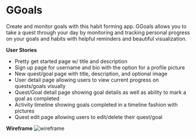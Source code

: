# GGoals

Create and monitor goals with this habit forming app. 
GGoals allows you to take a quest through your day by monitoring and tracking personal
progress on your goals and habits with helpful reminders and beautiful visualization.

**User Stories**
* Pretty get started page w/ title and description 
* Sign up page for username and bio with the option for a profile picture
* New quest/goal page with title, description, and optional image
* User detail page allowing users to view current progress on quests/goals visually
* Quest/Goal detail page showing goal details as well as ability to mark a goal as completed
* Activity timeline showing goals completed in a timeline fashion with pictures
* Quest edit page allowing users to edit/delete their quest/goal

**Wireframe**
![wireframe](https://cloud.githubusercontent.com/assets/3940193/20111086/d718df5c-a59b-11e6-9770-bd4eaa4893b3.jpeg)
